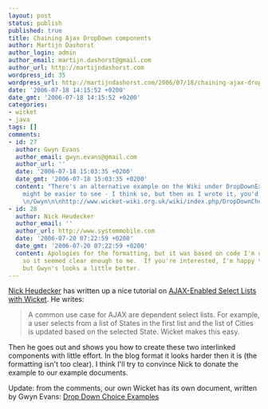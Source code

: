 ```yaml
---
layout: post
status: publish
published: true
title: Chaining Ajax DropDown components
author: Martijn Dashorst
author_login: admin
author_email: martijn.dashorst@gmail.com
author_url: http://martijndashorst.com
wordpress_id: 35
wordpress_url: http://martijndashorst.com/2006/07/18/chaining-ajax-dropdown-components/
date: '2006-07-18 14:15:52 +0200'
date_gmt: '2006-07-18 14:15:52 +0200'
categories:
- wicket
- java
tags: []
comments:
- id: 27
  author: Gwyn Evans
  author_email: gwyn.evans@gmail.com
  author_url: ''
  date: '2006-07-18 15:03:35 +0200'
  date_gmt: '2006-07-18 15:03:35 +0200'
  content: "There's an alternative example on the Wiki under DropDownExamples which
    might be easier to see - I think so, but then as I wrote it, you'd hope so! :-)
    \n/Gwyn\n\nhttp://www.wicket-wiki.org.uk/wiki/index.php/DropDownChoice_Examples"
- id: 28
  author: Nick Heudecker
  author_email: ''
  author_url: http://www.systemmobile.com
  date: '2006-07-20 07:22:59 +0200'
  date_gmt: '2006-07-20 07:22:59 +0200'
  content: Apologies for the formatting, but it was based on code I'm using in production
    so it seemed clear enough to me.  If you're interested, I'm happy to donate it,
    but Gwyn's looks a little better.
---
```

<p><a href="http://www.systemmobile.com/">Nick Heudecker</a> has written up a nice tutorial on <a href="http://www.systemmobile.com/?p=206">AJAX-Enabled Select Lists with Wicket</a>. He writes:</p>
<blockquote><p>A common use case for AJAX are dependent select lists. For example, a user selects from a list of States in the first list and the list of Cities is updated based on the selected State. Wicket makes this easy.</p></blockquote>
<p>
Then he goes out and shows you how to create these two interlinked components with little effort. In the blog format it looks harder then it is (the formatting isn't too clear). I think I'll try to convince Nick to donate the example to our example documents.</p>
<p>
Update: from the comments, our own Wicket has its own document, written by Gwyn Evans: <a href="http://www.wicket-wiki.org.uk/wiki/index.php/DropDownChoice_Examples">Drop Down Choice Examples</a></p>

